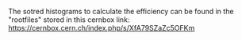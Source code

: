 The sotred histograms to calculate the efficiency can be found in the "rootfiles" stored in this cernbox link:
https://cernbox.cern.ch/index.php/s/XfA79SZaZc5OFKm

